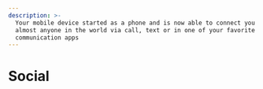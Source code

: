 ```yaml
---
description: >-
  Your mobile device started as a phone and is now able to connect you with
  almost anyone in the world via call, text or in one of your favorite
  communication apps
---
```


# Social

